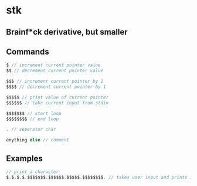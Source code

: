 # stk
## Brainf*ck derivative, but smaller

## Commands
```php
$ // increment current pointer value
$$ // decrement current pointer value

$$$ // increment current pointer by 1
$$$$ // decrement current pointer by 1

$$$$$ // print value of current pointer
$$$$$$ // take current input from stdin

$$$$$$$ // start loop
$$$$$$$$ // end loop

. // seperator char

anything else // comment
```

## Examples
```c
// print a character
$.$.$.$.$$$$$$$.$$$$$$.$$$$$.$$$$$$$$. // takes user input and prints it four times.
```
